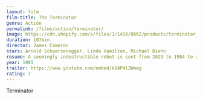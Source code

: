 ```yaml
---
layout: film
film-title: The Terminator 
genre: Action
permalink: /films/action/terminator/
image: https://cdn.shopify.com/s/files/1/1416/8662/products/terminator_1984_french_original_film_art_a_2000x.jpg?v=1551807845
duration: 107min
director: James Cameron
stars: Arnold Schwarzenegger, Linda Hamilton, Michael Biehn
resume: A seemingly indestructible robot is sent from 2029 to 1984 to assassinate a young waitress, whose unborn son will lead humanity in a war against sentient machines, while a human soldier from the same war is sent to protect her at all costs.
year: 1985
trailer: https://www.youtube.com/embed/k64P4l2Wmeg
rating: 7
---
```


Terminator